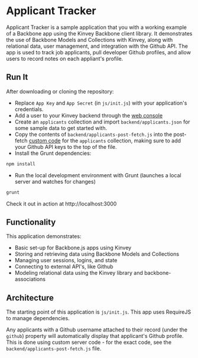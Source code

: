# Applicant Tracker
Applicant Tracker is a sample application that you with a working example of a Backbone app using the Kinvey Backbone client library. It demonstrates the use of Backbone Models and Collections with Kinvey, along with relational data, user management, and integration with the Github API. The app is used to track job applicants, pull developer Github profiles, and allow users to record notes on each appliant's profile.

## Run It
After downloading or cloning the repository:

* Replace `App Key` and `App Secret` (in `js/init.js`) with your application's credentials.
* Add a user to your Kinvey backend through the [web console](https://console.kinvey.com/addons/users/new)
* Create an `applicants` collection and import `backend/applicants.json` for some sample data to get started with.
* Copy the contents of `backend/applicants-post-fetch.js` into the post-fetch [custom code](https://console.kinvey.com/addons/business-logic/applicants) for the `applicants` collection, making sure to add your Github API keys to the top of the file.
* Install the Grunt dependencies:
```bash
npm install
```
* Run the local development environment with Grunt (launches a local server and watches for changes)
```bash
grunt
```

Check it out in action at http://localhost:3000

## Functionality
This application demonstrates:

* Basic set-up for Backbone.js apps using Kinvey
* Storing and retrieving data using Backbone Models and Collections
* Managing user sessions, logins, and state
* Connecting to external API's, like Github
* Modeling relational data using the Kinvey library and backbone-associations

## Architecture
The starting point of this application is `js/init.js`. This app uses RequireJS to manage dependencies. 

Any applicants with a Github username attached to their record (under the `github`) property will automatically display that applicant's Github profile. This is done using custom server code - for the exact code, see the `backend/applicants-post-fetch.js` file.